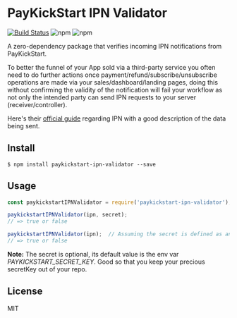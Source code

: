 # PayKickStart IPN Validator 

[![Build Status](https://travis-ci.com/dassiorleando/paykickstart-ipn-validator.svg?branch=master)](https://travis-ci.com/dassiorleando/paykickstart-ipn-validator) ![npm](https://img.shields.io/npm/dt/paykickstart-ipn-validator) ![npm](https://img.shields.io/npm/v/paykickstart-ipn-validator)


A zero-dependency package that verifies incoming IPN notifications from PayKickStart.

To better the funnel of your App sold via a third-party service you often need to do further actions once payment/refund/subscribe/unsubscribe operations are made via your sales/dashboard/landing pages, doing this without confirming the validity of the notification will fail your workflow as not only the intended party can send IPN requests to your server (receiver/controller).

Here's their [official guide](https://support.paykickstart.com/api/#instant-payment-notification-ipn) regarding IPN with a good description of the data being sent.

## Install

```
$ npm install paykickstart-ipn-validator --save
```


## Usage

```js
const paykickstartIPNValidator = require('paykickstart-ipn-validator');

paykickstartIPNValidator(ipn, secret);
// => true or false

paykickstartIPNValidator(ipn);  // Assuming the secret is defined as an env var
// => true or false
```

**Note:** The secret is optional, its default value is the env var *PAYKICKSTART_SECRET_KEY*. Good so that you keep your precious secretKey out of your repo.

## License
MIT
